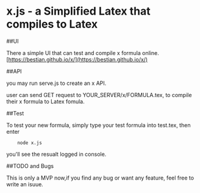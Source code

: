 # x.js - a Simplified Latex that compiles to Latex


##UI

There a simple UI that can test and compile x formula online.
[https://bestian.github.io/x/](https://bestian.github.io/x/)


##API

you may run serve.js to create an x API.

user can send GET request to YOUR_SERVER/x/FORMULA.tex, to compile their x formula to Latex fomula.


##Test


To test your new formula, simply type your test formula into test.tex, then enter

		node x.js


you'll see the resualt logged in console.


##TODO and Bugs

This is only a MVP now,if you find any bug or want any feature, feel free to write an isuue.